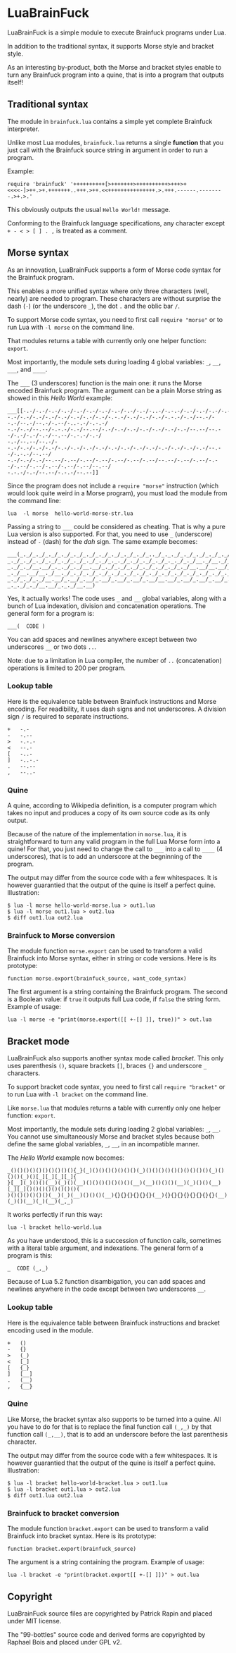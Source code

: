 LuaBrainFuck
============

LuaBrainFuck is a simple module to execute Brainfuck programs under Lua.

In addition to the traditional syntax, it supports Morse style and bracket style.

As an interesting by-product, both the Morse and bracket styles enable to turn any Brainfuck
program into a quine, that is into a program that outputs itself!

Traditional syntax
------------------

The module in `brainfuck.lua` contains a simple yet complete Brainfuck interpreter.

Unlike most Lua modules, `brainfuck.lua` returns a single **function** that you just call 
with the Brainfuck source string in argument in order to run a program.

Example:

    require 'brainfuck' '++++++++++[>+++++++>++++++++++>+++>+<<<<-]>++.>+.+++++++..+++.>++.<<+++++++++++++++.>.+++.------.--------.>+.>.'

This obviously outputs the usual `Hello World!` message.

Conforming to the Brainfuck language specifications, any character except `+ - < > [ ] . ,` is treated as a comment.

Morse syntax
------------

As an innovation, LuaBrainFuck supports a form of Morse code syntax for the Brainfuck program.

This enables a more unified syntax where only three characters (well, nearly) are needed to program.
These characters are without surprise the dash (`-`) (or the underscore `_`), the dot `.` and the oblic bar `/`.

To support Morse code syntax, you need to first call `require "morse"` or to run Lua with `-l morse`
on the command line. 

That modules returns a table with currently only one helper function: `export`. 

Most importantly, the module sets during loading 4 global variables: `_`, `__`, `___`, and `____`.

The `___` (3 underscores) function is the main one: it runs the Morse encoded Brainfuck program. 
The argument can be a plain Morse string as showed in this _Hello World_ example:

	___[[-.-/-.-/-.-/-.-/-.-/-.-/-.-/-.-/-.-/-.-/-..-/-.-.-/-.-/-.-/-.-/-.-/-.-/-.-/-.-/-.-.-/-.-/-.-/
	-.-/-.-/-.-/-.-/-.-/-.-/-.-/-.-/-.-.-/-.-/-.-/-.-/-.-.-/-.-/--.-/--.-/--.-/--.-/-.--/-..-.-/-.-.-/
	-.-/-.-/--.--/-.-.-/-.-/--.--/-.-/-.-/-.-/-.-/-.-/-.-/-.-/--.--/--.--/-.-/-.-/-.-/--.--/-.-.-/-.-/
	-.-/--.--/--.-/--.-/-.-/-.-/-.-/-.-/-.-/-.-/-.-/-.-/-.-/-.-/-.-/-.-/-.-/-.-/-.-/--.--/-.-.-/--.--/
	-.-/-.-/-.-/--.--/-.--/-.--/-.--/-.--/-.--/-.--/--.--/-.--/-.--/-.--/-.--/-.--/-.--/-.--/-.--/--.--/
	-.-.-/-.-/--.--/-.-.-/--.--]]
	
Since the program does not include a `require "morse"` instruction (which would look quite weird in a Morse
program), you must load the module from the command line:

    lua  -l morse  hello-world-morse-str.lua
	
Passing a string to `___` could be considered as cheating. That is why a pure Lua version is also
supported. For that, you need to use `_` (underscore) instead of `-` (dash) for the _dah_ sign. 
The same example becomes:

	___(_._/_._/_._/_._/_._/_._/_._/_._/_._/_._/_.._/_._._/_._/_._/_._/_._/_._/_._/_._/_._._/_._/_._/
	_._/_._/_._/_._/_._/_._/_._/_._/_._._/_._/_._/_._/_._._/_._/__._/__._/__._/__._/_.__/_.._._/_._._/
	_._/_._/__.__/_._._/_._/__.__/_._/_._/_._/_._/_._/_._/_._/__.__/__.__/_._/_._/_._/__.__/_._._/_._/
	_._/__.__/__._/__._/_._/_._/_._/_._/_._/_._/_._/_._/_._/_._/_._/_._/_._/_._/_._/__.__/_._._/__.__/
	_._/_._/_._/__.__/_.__/_.__/_.__/_.__/_.__/_.__/__.__/_.__/_.__/_.__/_.__/_.__/_.__/_.__/_.__/__.__/
	_._._/_._/__.__/_._._/__.__)

Yes, it actually works! The code uses `_` and `__` global variables, along with a bunch of Lua indexation, 
division and concatenation operations. The general form for a program is:

    ___(  CODE )

You can add spaces and newlines anywhere except between two underscores `__` or two dots `..`.

Note: due to a limitation in Lua compiler, the number of `..` (concatenation) operations is limited to 200 per program.

### Lookup table

Here is the equivalence table between Brainfuck instructions and Morse encoding. 
For readibility, it uses dash signs and not underscores. A division sign `/` is required to separate
instructions.

    +   -.-
	-   -.--
	>   -.-.-
	<   --.-
	[   -..-
	]   -..-.-
	.   --.--
	,   --..-
	
### Quine

A quine, according to Wikipedia definition, is a computer program which takes no input and produces a copy of its own source code as its only output.

Because of the nature of the implementation in `morse.lua`, it is straightforward to turn any valid program 
in the full Lua Morse form into a quine! For that, you just need to change the call to `___` into a call
to `____` (4 underscores), that is to add an underscore at the begninning of the program.

The output may differ from the source code with a few whitespaces. It is however guarantied that the output of the quine
is itself a perfect quine. Illustration:

	$ lua -l morse hello-world-morse.lua > out1.lua
	$ lua -l morse out1.lua > out2.lua
	$ diff out1.lua out2.lua
	
### Brainfuck to Morse conversion

The module function `morse.export` can be used to transform a valid Brainfuck into Morse syntax,
either in string or code versions. Here is its prototype:

	function morse.export(brainfuck_source, want_code_syntax)

The first argument is a string containing the Brainfuck program. The second is a Boolean value: if `true`
it outputs full Lua code, if `false` the string form. Example of usage:

	lua -l morse -e "print(morse.export([[ +-[] ]], true))" > out.lua
	
Bracket mode
------------

LuaBrainFuck also supports another syntax mode called _bracket_. This only uses parenthesis `()`, 
square brackets `[]`, braces `{}` and underscore `_` characters.

To support bracket code syntax, you need to first call `require "bracket"` or to run Lua with `-l bracket`
on the command line. 

Like `morse.lua` that modules returns a table with currently only one helper function: `export`. 

Most importantly, the module sets during loading 2 global variables: `_`, `__`.
You cannot use simultaneously Morse and bracket styles because both define the same global variables,
`_`, `__`, in an incompatible manner.

The _Hello World_ example now becomes:

	_()()()()()()()()()(){_}(_)()()()()()()()(_)()()()()()()()()()()(_)()()()(_)()[_][_][_][_]{
	}[__](_)()()(__)(_)()(__)()()()()()()()(__)(__)()()()(__)(_)()()(__)[_][_]()()()()()()()()(
	)()()()()()()(__)(_)(__)()()()(__){}{}{}{}{}{}(__){}{}{}{}{}{}{}{}(__)(_)()(__)(_)(__)(_,_)

It works perfectly if run this way:

	lua -l bracket hello-world.lua

As you have understood, this is a succession of function calls, sometimes with a literal table argument,
and indexations. The general form of a program is this:

    _  CODE (_,_)
	
Because of Lua 5.2 function disambigation, you can add spaces and newlines anywhere in the code except between two underscores `__`.
	
### Lookup table

Here is the equivalence table between Brainfuck instructions and bracket encoding used in the module. 

    +   ()
	-   {}
	>   (_)
	<   [_]
	[   {_}
	]   [__]
	.   (__)
	,   {__}

### Quine

Like Morse, the bracket syntax also supports to be turned into a quine. All you have to do for that is to
replace the final function call `(_,_)` by that function call `(_,__)`, that is to add an underscore
before the last parenthesis character.

The output may differ from the source code with a few whitespaces. It is however guarantied that the output of the quine
is itself a perfect quine. Illustration:

	$ lua -l bracket hello-world-bracket.lua > out1.lua
	$ lua -l bracket out1.lua > out2.lua
	$ diff out1.lua out2.lua
	
### Brainfuck to bracket conversion

The module function `bracket.export` can be used to transform a valid Brainfuck into bracket syntax.
Here is its prototype:

	function bracket.export(brainfuck_source)

The argument is a string containing the program. Example of usage:

	lua -l bracket -e "print(bracket.export[[ +-[] ]])" > out.lua

Copyright
---------

LuaBrainFuck source files are copyrighted by Patrick Rapin and placed under MIT license.

The "99-bottles" source code and derived forms are copyrighted by Raphael Bois and placed under GPL v2.
